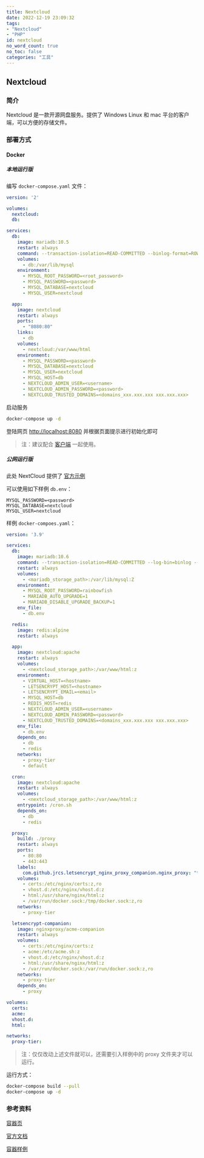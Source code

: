```yaml
---
title: Nextcloud
date: 2022-12-19 23:09:32
tags:
- "Nextcloud"
- "PHP"
id: nextcloud
no_word_count: true
no_toc: false
categories: "工具"
---
```


## Nextcloud

### 简介

Nextcloud 是一款开源网盘服务。提供了 Windows Linux 和 mac 平台的客户端，可以方便的存储文件。

### 部署方式

#### Docker

##### 本地运行版

编写 `docker-compose.yaml` 文件：

```yaml
version: '2'

volumes:
  nextcloud:
  db:

services:
  db:
    image: mariadb:10.5
    restart: always
    command: --transaction-isolation=READ-COMMITTED --binlog-format=ROW
    volumes:
      - db:/var/lib/mysql
    environment:
      - MYSQL_ROOT_PASSWORD=<root_password>
      - MYSQL_PASSWORD=<password>
      - MYSQL_DATABASE=nextcloud
      - MYSQL_USER=nextcloud

  app:
    image: nextcloud
    restart: always
    ports:
      - "8080:80"
    links:
      - db
    volumes:
      - nextcloud:/var/www/html
    environment:
      - MYSQL_PASSWORD=<password>
      - MYSQL_DATABASE=nextcloud
      - MYSQL_USER=nextcloud
      - MYSQL_HOST=db
      - NEXTCLOUD_ADMIN_USER=<username>
      - NEXTCLOUD_ADMIN_PASSWORD=<password>
      - NEXTCLOUD_TRUSTED_DOMAINS=<domains_xxx.xxx.xxx xxx.xxx.xxx>
```

启动服务

```bash
docker-compose up -d 
```

登陆网页 [http://localhost:8080](http://localhost:8080) 并根据页面提示进行初始化即可

> 注：建议配合 [客户端](https://nextcloud.com/install/) 一起使用。

##### 公网运行版

此处 NextCloud 提供了 [官方示例](https://github.com/nextcloud/docker/tree/master/.examples)

可以使用如下样例 `db.env`：

```text
MYSQL_PASSWORD=<password>
MYSQL_DATABASE=nextcloud
MYSQL_USER=nextcloud
```

样例 `docker-compoes.yaml`：

```yaml
version: '3.9'

services:
  db:
    image: mariadb:10.6
    command: --transaction-isolation=READ-COMMITTED --log-bin=binlog --binlog-format=ROW
    restart: always
    volumes:
      - <mariadb_storage_path>:/var/lib/mysql:Z
    environment:
      - MYSQL_ROOT_PASSWORD=rainbowfish
      - MARIADB_AUTO_UPGRADE=1
      - MARIADB_DISABLE_UPGRADE_BACKUP=1
    env_file:
      - db.env

  redis:
    image: redis:alpine
    restart: always

  app:
    image: nextcloud:apache
    restart: always
    volumes:
      - <nextcloud_storage_path>:/var/www/html:z
    environment:
      - VIRTUAL_HOST=<hostname>
      - LETSENCRYPT_HOST=<hostname>
      - LETSENCRYPT_EMAIL=<email>
      - MYSQL_HOST=db
      - REDIS_HOST=redis
      - NEXTCLOUD_ADMIN_USER=<username>
      - NEXTCLOUD_ADMIN_PASSWORD=<password>
      - NEXTCLOUD_TRUSTED_DOMAINS=<domains_xxx.xxx.xxx xxx.xxx.xxx>
    env_file:
      - db.env
    depends_on:
      - db
      - redis
    networks:
      - proxy-tier
      - default

  cron:
    image: nextcloud:apache
    restart: always
    volumes:
      - <nextcloud_storage_path>:/var/www/html:z
    entrypoint: /cron.sh
    depends_on:
      - db
      - redis

  proxy:
    build: ./proxy
    restart: always
    ports:
      - 80:80
      - 443:443
    labels:
      com.github.jrcs.letsencrypt_nginx_proxy_companion.nginx_proxy: "true"
    volumes:
      - certs:/etc/nginx/certs:z,ro
      - vhost.d:/etc/nginx/vhost.d:z
      - html:/usr/share/nginx/html:z
      - /var/run/docker.sock:/tmp/docker.sock:z,ro
    networks:
      - proxy-tier

  letsencrypt-companion:
    image: nginxproxy/acme-companion
    restart: always
    volumes:
      - certs:/etc/nginx/certs:z
      - acme:/etc/acme.sh:z
      - vhost.d:/etc/nginx/vhost.d:z
      - html:/usr/share/nginx/html:z
      - /var/run/docker.sock:/var/run/docker.sock:z,ro
    networks:
      - proxy-tier
    depends_on:
      - proxy

volumes:
  certs:
  acme:
  vhost.d:
  html:

networks:
  proxy-tier:
```

> 注：仅仅改动上述文件就可以，还需要引入样例中的 proxy 文件夹才可以运行。

运行方式：

```bash
docker-compose build --pull
docker-compose up -d
```

### 参考资料

[容器页](https://hub.docker.com/_/nextcloud)

[官方文档](https://docs.nextcloud.com/server/latest/admin_manual/installation/#installation)

[容器样例](https://github.com/nextcloud/docker/tree/master/.examples)
